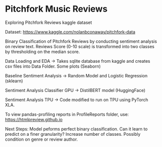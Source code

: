 # Pitchfork Music Reviews
Exploring Pitchfork Reviews kaggle dataset

Dataset: https://www.kaggle.com/nolanbconaway/pitchfork-data

Binary Classification of Pitchfork Reviews by conducting sentiment analysis on review text.
Reviews Score (0-10 scale) is transformed into two classes by thresholding on the median score.

Data Loading and EDA -> Takes sqlite database from kaggle and creates csv files into Data Folder. Some plots (Seaborn)

Baseline Sentiment Analysis -> Random Model and Logistic Regression (sklearn)

Sentiment Analysis Classifier GPU -> DistilBERT model (HuggingFace)

Sentiment Analysis TPU -> Code modified to run on TPU using PyTorch XLA.

To view pandas-profiling reports in ProfileReports folder, use: https://htmlpreview.github.io

Next Steps: Model peforms perfect binary classification. Can it learn to predict on a finer granularity? Increase number of classes. Possibly condition on genre or review author.
